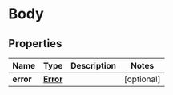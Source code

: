
# Body

## Properties
Name | Type | Description | Notes
------------ | ------------- | ------------- | -------------
**error** | [**Error**](Error.md) |  |  [optional]




